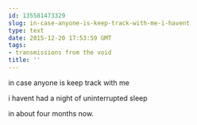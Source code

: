 ```yaml
---
id: 135581473329
slug: in-case-anyone-is-keep-track-with-me-i-havent
type: text
date: 2015-12-20 17:53:59 GMT
tags:
- transmissions from the void
title: ''
---
```


in case anyone is keep track with me

i havent had a night of uninterrupted sleep

in about four months now.